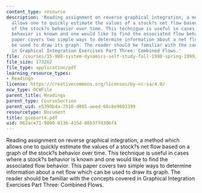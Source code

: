 ```yaml
---
content_type: resource
description: 'Reading assignment on reverse graphical integration, a method which
  allows one to quickly estimate the values of a stock?s net flow based on a graph
  of the stock?s behavior over time. This technique is useful in cases where a stock?s
  behavior is known and one would like to find the associated flow behavior. This
  paper covers two simple ways to determine information about a net flow which can
  be used to draw its graph. The reader should be familiar with the concepts covered
  in Graphical Integration Exercises Part Three: Combined Flows.'
file: /courses/15-988-system-dynamics-self-study-fall-1998-spring-1999/062ace719890813b415d08b37fd306f4_giepart4.pdf
file_size: 173262
file_type: application/pdf
learning_resource_types:
- Readings
license: https://creativecommons.org/licenses/by-nc-sa/4.0/
ocw_type: OCWFile
parent_title: Readings
parent_type: CourseSection
parent_uid: e5399b4a-7510-d085-aeed-66c8e9603399
resourcetype: Document
title: giepart4.pdf
uid: 062ace71-9890-813b-415d-08b37fd306f4
---
```

Reading assignment on reverse graphical integration, a method which allows one to quickly estimate the values of a stock?s net flow based on a graph of the stock?s behavior over time. This technique is useful in cases where a stock?s behavior is known and one would like to find the associated flow behavior. This paper covers two simple ways to determine information about a net flow which can be used to draw its graph. The reader should be familiar with the concepts covered in Graphical Integration Exercises Part Three: Combined Flows.